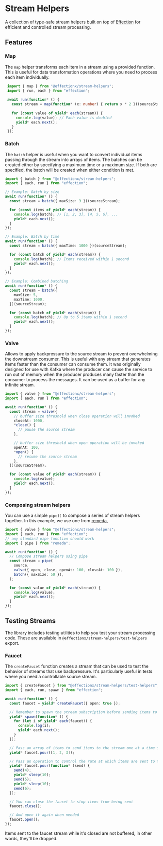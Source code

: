 # Stream Helpers

A collection of type-safe stream helpers built on top of
[Effection](https://github.com/thefrontside/effection) for efficient and
controlled stream processing.

## Features

### Map

The `map` helper transforms each item in a stream using a provided function. This is useful for data transformation operations where you need to process each item individually.

```typescript
 import { map } from "@effectionx/stream-helpers";
 import { run, each } from "effection";
 
 await run(function* () {
   const stream = map(function* (x: number) { return x * 2 })(sourceStream);
   
   for (const value of yield* each(stream)) {
     console.log(value); // Each value is doubled
     yield* each.next();
   }
 });
```

### Batch

The `batch` helper is useful when you want to convert individual items passing
through the stream into arrays of items. The batches can be created either by
specifying a maximum time or a maximum size. If both are specified, the batch
will be created when either condition is met.

```typescript
import { batch } from "@effectionx/stream-helpers";
import { each, run } from "effection";

// Example: Batch by size
await run(function* () {
  const stream = batch({ maxSize: 3 })(sourceStream);

  for (const items of yield* each(stream)) {
    console.log(batch); // [1, 2, 3], [4, 5, 6], ...
    yield* each.next();
  }
});

// Example: Batch by time
await run(function* () {
  const stream = batch({ maxTime: 1000 })(sourceStream);

  for (const batch of yield* each(stream)) {
    console.log(batch); // Items received within 1 second
    yield* each.next();
  }
});

// Example: Combined batching
await run(function* () {
  const stream = batch({
    maxSize: 5,
    maxTime: 1000,
  })(sourceStream);

  for (const batch of yield* each(stream)) {
    console.log(batch); // Up to 5 items within 1 second
    yield* each.next();
  }
});
```

### Valve

Allows to apply backpressure to the source stream to prevent overwhelming the
downstream consumer. This is useful with any stream that generates items faster
than the consumer can consume them. It was originally designed for use with
Kafka where the producer can cause the service to run out of memory when the
producer produces many faster than the consumer to process the messages. It can
be used as a buffer for any infinite stream.

```typescript
import { valve } from "@effectionx/stream-helpers";
import { each, run } from "effection";

await run(function* () {
  const stream = valve({
    // buffer size threshold when close operation will invoked
    closeAt: 1000,
    *close() {
      // pause the source stream
    },

    // buffer size threshold when open operation will be invoked
    openAt: 100,
    *open() {
      // resume the source stream
    },
  })(sourceStream);

  for (const value of yield* each(stream)) {
    console.log(value);
    yield* each.next();
  }
});
```

### Composing stream helpers

You can use a simple `pipe()` to compose a series of stream helpers together. In
this example, we use one from [remeda](https://remedajs.com/docs/#pipe),

```typescript
import { valve } from "@effectionx/stream-helpers";
import { each, run } from "effection";
// any standard pipe function should work
import { pipe } from "remeda";

await run(function* () {
  // Compose stream helpers using pipe
  const stream = pipe(
    source,
    valve({ open, close, openAt: 100, closeAt: 100 }),
    batch({ maxSize: 50 }),
  );

  for (const value of yield* each(stream)) {
    console.log(value);
    yield* each.next();
  }
});
```

## Testing Streams

The library includes testing utilities to help you test your stream processing
code. These are available in `@effectionx/stream-helpers/test-helpers` export.

### Faucet

The `createFaucet` function creates a stream that can be used to test the
behavior of streams that use backpressure. It's particularly useful in tests
where you need a controllable source stream.

```typescript
import { createFaucet } from "@effectionx/stream-helpers/test-helpers";
import { each, run, spawn } from "effection";

await run(function* () {
  const faucet = yield* createFaucet({ open: true });

  // Remember to spawn the stream subscription before sending items to the stream
  yield* spawn(function* () {
    for (let i of yield* each(faucet)) {
      console.log(i);
      yield* each.next();
    }
  });

  // Pass an array of items to send items to the stream one at a time synchronously
  yield* faucet.pour([1, 2, 3]);

  // Pass an operation to control the rate at which items are sent to the stream
  yield* faucet.pour(function* (send) {
    send(4);
    yield* sleep(10);
    send(5);
    yield* sleep(10);
    send(6);
  });

  // You can close the faucet to stop items from being sent
  faucet.close();

  // And open it again when needed
  faucet.open();
});
```

Items sent to the faucet stream while it's closed are not buffered, in other
words, they'll be dropped.
